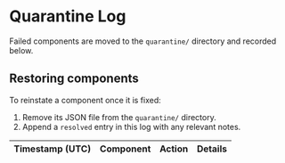 # Quarantine Log

Failed components are moved to the `quarantine/` directory and recorded below.

## Restoring components

To reinstate a component once it is fixed:

1. Remove its JSON file from the `quarantine/` directory.
2. Append a `resolved` entry in this log with any relevant notes.

| Timestamp (UTC) | Component | Action | Details |
|-----------------|-----------|--------|---------|
